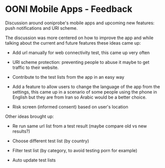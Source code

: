 # OONI Mobile Apps - Feedback

Discussion around ooniprobe's mobile apps and upcoming new features: push notifications and URI scheme.

The discussion was more centered on how to improve the app and while
talking about the current and future features these ideas came up: 

* Add url manually for web connectivity test, this came up very often

* URI scheme protection: preventing people to abuse it maybe to get
traffic to their website.

* Contribute to the test lists from the app in an easy way

* Add a feature to allow users to change the language of the app from the settings,
this came up in a scenario of some people using the phone in English but
they are from Iran so Arabic would be a better choice.

* Risk screen (informed consent) based on user's location

Other ideas brought up:

* Re run same url list from a test result (maybe compare old vs new
results?)

* Choose different test list (by country)

* Filter test list (by category, to avoid testing porn for example)

* Auto update test lists